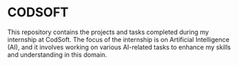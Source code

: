 # CODSOFT
This repository contains the projects and tasks completed during my internship at CodSoft. The focus of the internship is on Artificial Intelligence (AI), and it involves working on various AI-related tasks to enhance my skills and understanding in this domain.

